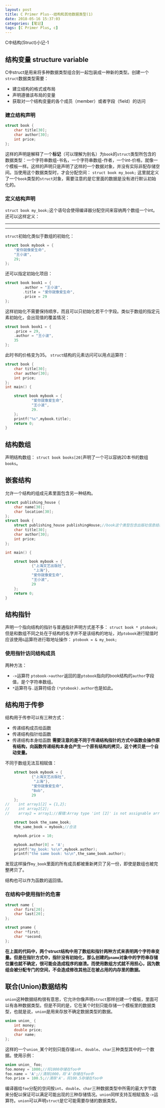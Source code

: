 ```yaml
---
layout: post
title: C Primer Plus--结构和其他数据类型(1)
date: 2018-05-16 15:37:03
categories: [笔记]
tags: [C Primer Plus, c]
---
```


C中结构(Struct)小记-1
<!--more-->

## 结构变量 structure variable
C中struct是用来将多种数据类型组合到一起包装成一种新的类型。创建一个`struct`数据类型需要：
* 建立结构的格式或布局
* 声明遵循该布局的变量
* 获取对一个结构变量的各个成员（member）或者字段（field）的访问

### 建立结构声明
```c
struct book {
    char title[30];
    char author[30];
    int price;
};
```
这样的声明是解释了一个**标记**（可以理解为别名）为`book`的`struct`类型所包含的数据类型：一个字符串数组-书名，一个字符串数组-作者，一个int-价格，就像一个模板一样。这样的声明只是声明了这样的一个数据对象，并没有实际非配存储空间。当使用这个数据类型时，才会分配空间：
`struct book my_book;`
这里就定义了一个`book`类型的`struct`对象，需要注意的是它里面的数据是没有进行默认初始化的。
### 定义结构声明
`struct book my_book;`这个语句会使得编译器分配空间来容纳两个数组一个int。还可以这样定义：
******************
*****************************
`struct`初始化类似于数组的初始化：
```c
struct book mybook = {
    "爱你就像爱生命",
    "王小波",
    29;
};
```
还可以指定初始化项目：
```c
struct book book1 = {
        .author = "王小波",
        .title = "爱你就像爱生命",
        .price = 29
};
```
这样初始化不需要保持顺序，而且可以只初始化若干个字段。类似于数组的指定元素初始化，会出现值的覆盖情况：
```c
struct book book1 = {
	.price = 29,
    .author = "王小波",
    35
};
```
此时书的价格变为35。
`struct`结构的元素访问可以用点运算符：
```c
struct book {
    char title[30];
    char author[30];
    int price;
};
int main() {

    struct book mybook = {
            "爱你就像爱生命",
            "王小波",
            29.
    };
    printf("%s",mybook.title);
    return 0;
}
```
## 结构数组
声明结构数组：
`struct book books[20]`声明了一个可以容纳20本书的数组`books`。
## 嵌套结构
允许一个结构的组成元素里面包含另一种结构。
```c
struct publishing_house {
    char name[30];
    char location[30];
};
struct book {
    struct publishing_house publishingHouse;//book这个类型包含出版社信息结构
    char title[30];
    char author[30];
    int price;
};

int main() {

    struct book mybook = {
            {"上海文艺出版社",
             "上海"},
            "爱你就像爱生命",
            "王小波",
            29
    };
    return 0;
}
```
## 结构指针
声明一个指向结构的指针与普通指针声明方式差不多：
`struct book * ptobook;`
但是和数组不同之处在于结构的名字并不是该结构的地址，对`ptobook`进行赋值时应该使用`&`运算符进行取地址操作：
`ptobook = & my_book;`
### 使用指针访问结构成员
两种方法：
* `->`运算符
`ptobook->author`返回的是`ptobook`指向的book结构的`author`字段值，是个字符串数组。
* `*`运算符与`.`运算符结合
`(*ptobook).author`也是如此。

## 结构用于传参
结构用于传参可以有三种方式：
* 传递结构成员给函数
* 传递结构指针给函数
* 传递结构本身给函数
**需要注意的是不同于传递结构指针的方式中函数会操作原有结构，向函数传递结构本身会产生一个原有结构的拷贝，这个拷贝是一个自动变量。**

不同于数组无法互相赋值：
```c
    struct book mybook = {
            {"上海文艺出版社",
             "上海"},
            "爱你就像爱生命",
            "Bob",
            29
    };
//    int array1[2] = {1,2};
//    int array2[2];
//    array2 = array1;//报错:Array type 'int [2]' is not assignable array2是常量，=左边应该是变量。数组无法整体赋值。

    struct book the_same_book;
    the_same_book = mybook;//合法

    mybook.price = 10;

    mybook.author[0] = 'A';
    printf("my_book: %s\n",mybook.author);
    printf("the same book: %s\n",the_same_book.author);
```
发现这样操作`my_book`里面的所有成员都被重新拷贝了另一份，即使是数组也被完整拷贝了。

结构也可以作为函数的返回值。

### 在结构中使用指针的危害
```c
struct name {
    char firs[20];
    char last[20];
};

struct pname {
    char *first;
    char *second;
};
```
**在上面的代码中，两个struct结构中用了数组和指针两种方式来表明两个字符串变量。但是在指针方式中，指针没有初始化，那么创建的`pname`对象中的字符串存储位置也就不确定，很可能会造成程序的崩溃。而使用数组方式就不用担心，因为数组会被分配专门的空间，不会造成修改其他正在被占用的内存里的数据。**

## 联合(Union)数据结构
`union`这种数据结构很有意思，它允许你像声明`struct`那样创建一个模板，里面可以有各种数据类型。但是不同的是，它在某个时刻只能存储一个模板里的数据类型，也就是说，`union`是用来存放不确定数据类型的数据。
```c
union union_ {
    int money;
    double price;
    char name;
};
```
这样的一个`union_`某个时刻只能存储`int`、`double`、`char`三种类型其中的一个数据。使用示例：
```c
union union_ foo;
foo.money = 1000;//将1000存储在foo中
foo.name = 'A';//清除1000，将'A'存储在foo中
foo.price = 100.5;//清除'A'，将100.5存储在foo中
```
编译器给`foo`分配的空间按`int`、`double`、`char`三种数据类型中所需的最大字节数来分配以保证可以满足可能出现的三种存储情况。`union`同样支持互相赋值及`->`运算符。`union`可以声明`struct`是它可能需要存储的数据类型。

